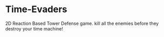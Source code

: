 # Time-Evaders
2D Reaction Based Tower Defense game. kill all the enemies before they destroy your time machine! 
